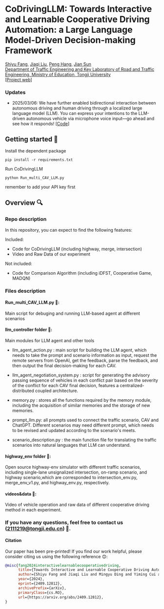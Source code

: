 # CoDrivingLLM: Towards Interactive and Learnable Cooperative Driving Automation: a Large Language Model-Driven Decision-making Framework
[Shiyu Fang](https://fangshiyuu.github.io/), [Jiaqi Liu](https://jiaqiliu-aca.netlify.app/), [Peng Hang](https://www.researchgate.net/profile/Peng-Hang-3), [Jian Sun](https://www.researchgate.net/profile/Jian-Sun-56)  
[Department of Traffic Engineering and Key Laboratory of Road and Traffic Engineering, Ministry of Education, Tongji University](https://tops.tongji.edu.cn/)  
[[Project web](https://fangshiyuu.github.io/CoDrivingLLM/)]

### Updates
* 2025/03/06: We have further enabled bidirectional interaction between autonomous driving and human driving through a localized large language model (LLM). You can express your intentions to the LLM-driven autonomous vehicle via microphone voice input—go ahead and see how it responds! [[Code](https://github.com/FanGShiYuu/Actor-Reasoner)]


## Getting started 🚀
Install the dependent package
```shell
pip install -r requirements.txt
```
Run CoDrivingLLM
```shell
python Run_multi_CAV_LLM.py
```
remember to add your API key first 

## Overview 🔍
### Repo description
In this repository, you can expect to find the following features:

Included:
* Code for CoDrivingLLM (including highway, merge, intersection)
* Video and Raw Data of our experiment 

Not included:
* Code for Comparison Algorithm (including iDFST, Cooperative Game, MADQN)

### Files description
#### Run_multi_CAV_LLM.py 📄:
Main script for debuging and running LLM-based agent at different scenarios

#### llm_controller folder 📂:
Main modules for LLM agent and other tools

* llm_agent_action.py : 
main script for building the LLM agent, which needs to take the prompt and
scenario information as input, request the remote servers from OpenAI,
get the feedback, parse the feedback, and then output the final decision-making for each CAV.

* llm_agent_negotiation_system.py :
script for generating the advisory passing sequence of vehicles in each conflict pair based on the
severity of the conflict for each CAV final decision, features a centralized-distributed coupled architecture.

* memory.py :
stores all the functions required by the memory module, including the acquisition of similar memories and the storage of new memories.

* prompt_llm.py: all prompts used to connect the traffic scenario, CAV and ChatGPT.
Different scenarios may need different prompt, which needs to be revised and updated according
to the scenario's meets.

* scenario_description.py : the main function file for translating the traffic scenarios into natural
languages that LLM can understand.

#### highway_env folder 📂: 
Open source highway-env simulator with different traffic scenarios, 
including single-lane unsignalized intersection, on-ramp scenario, and highway scenario,which are corresponded to
intersection_env.py, merge_env_v1.py, and highway_env.py, respectively.

#### videos&data 📂: 
Video of vehicle operation and raw data of different cooperative driving method in each experiment.

### If you have any questions, feel free to contact us (2111219@tongji.edu.cn) 📧.

#### Citation

Our paper has been pre-printed! If you find our work helpful, please consider citing us using the following reference 😊:

```bibtex
@misc{fang2024interactivelearnablecooperativedriving,
      title={Towards Interactive and Learnable Cooperative Driving Automation: a Large Language Model-Driven Decision-Making Framework}, 
      author={Shiyu Fang and Jiaqi Liu and Mingyu Ding and Yiming Cui and Chen Lv and Peng Hang and Jian Sun},
      year={2024},
      eprint={2409.12812},
      archivePrefix={arXiv},
      primaryClass={cs.RO},
      url={https://arxiv.org/abs/2409.12812}, 
}

